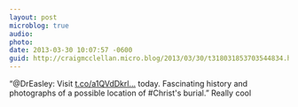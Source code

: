 ```yaml
---
layout: post
microblog: true
audio: 
photo: 
date: 2013-03-30 10:07:57 -0600
guid: http://craigmcclellan.micro.blog/2013/03/30/t318031853703544834.html
---
```

“@DrEasley: Visit [t.co/a1QVdDkrl...](http://t.co/a1QVdDkrl3) today. Fascinating history and photographs of a possible location of #Christ's burial.” Really cool
